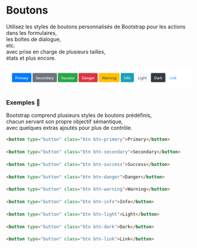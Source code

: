 # Boutons

Utilisez les styles de boutons personnalisés de Bootstrap pour les actions dans les formulaires, <br/>
les boîtes de dialogue, <br/>
etc. <br/>
avec prise en charge de plusieurs tailles,<br/> 
états et plus encore.

![img](buttons.png)

### Exemples :speech_balloon:

Bootstrap comprend plusieurs styles de boutons prédéfinis,<br/>
chacun servant son propre objectif sémantique,<br/>
avec quelques extras ajoutés pour plus de contrôle.

        
````html
<button type="button" class="btn btn-primary">Primary</button>

<button type="button" class="btn btn-secondary">Secondary</button>

<button type="button" class="btn btn-success">Success</button>

<button type="button" class="btn btn-danger">Danger</button>

<button type="button" class="btn btn-warning">Warning</button>

<button type="button" class="btn btn-info">Info</button>

<button type="button" class="btn btn-light">Light</button>

<button type="button" class="btn btn-dark">Dark</button>

<button type="button" class="btn btn-link">Link</button>
````